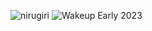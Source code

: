 ![nirugiri](https://img.shields.io/static/v1?label=nirugiri&message=1299447&color=ff69b4)
![Wakeup Early 2023](https://img.shields.io/badge/Wakeup_Early_2023-25/27-blue)
